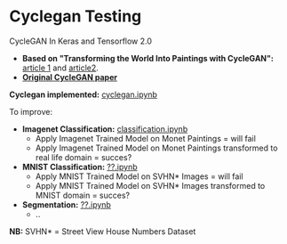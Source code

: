 # Cyclegan Testing
CycleGAN In Keras and Tensorflow 2.0

- **Based on "Transforming the World Into Paintings with CycleGAN":** [article 1](https://medium.com/analytics-vidhya/the-beauty-of-cyclegan-c51c153493b8) and [article2](https://medium.com/analytics-vidhya/transforming-the-world-into-paintings-with-cyclegan-6748c0b85632).
- [**Original CycleGAN paper**](https://arxiv.org/pdf/1703.10593.pdf)

**Cyclegan implemented:** [cyclegan.ipynb](https://github.com/robbertstruyven/cyclegan_testing/blob/master/cyclegan.ipynb)

To improve: 
- **Imagenet Classification:** [classification.ipynb](https://github.com/robbertstruyven/cyclegan_testing/blob/master/classification_resnet.ipynb)
  - Apply Imagenet Trained Model on Monet Paintings = will fail
  - Apply Imagenet Trained Model on Monet Paintings transformed to real life domain = succes?
- **MNIST Classification:** [??.ipynb](...)
  - Apply MNIST Trained Model on SVHN* Images = will fail
  - Apply MNIST Trained Model on SVHN* Images transformed to MNIST domain = succes?
- **Segmentation:** [??.ipynb](...)
  - ..
  
**NB:** SVHN* = Street View House Numbers Dataset
